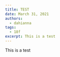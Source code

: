 ```yaml
---
title: TEST
date: March 31, 2021
authors:
  - dahianna
tags:
  - 18f
excerpt: This is a test
---
```

This is a test